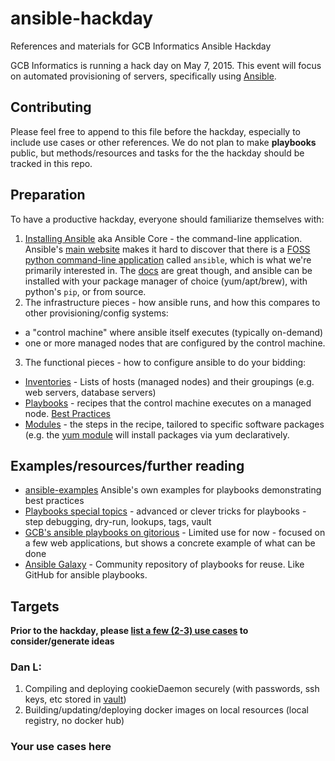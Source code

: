 # ansible-hackday
References and materials for GCB Informatics Ansible Hackday

GCB Informatics is running a hack day on May 7, 2015. This event will focus on automated provisioning of servers, specifically using [Ansible](http://ansible.com).

## Contributing

Please feel free to append to this file before the hackday, especially to include use cases or other references. We do not plan to make __playbooks__ public, but methods/resources and tasks for the the hackday should be tracked in this repo.

## Preparation

To have a productive hackday, everyone should familiarize themselves with:

1. [Installing Ansible](http://docs.ansible.com/intro_installation.html#installing-the-control-machine) aka Ansible Core - the command-line application. Ansible's [main website](http://ansible.com) makes it hard to discover that there is a [FOSS python command-line application](https://github.com/ansible/ansible
) called `ansible`, which is what we're primarily interested in. The [docs](http://docs.ansible.com) are great though, and ansible can be installed with your package manager of choice (yum/apt/brew), with python's `pip`, or from source.
2. The infrastructure pieces - how ansible runs, and how this compares to other provisioning/config systems:
  - a "control machine" where ansible itself executes (typically on-demand)
  - one or more managed nodes that are configured by the control machine.
3. The functional pieces - how to configure ansible to do your bidding:
  - [Inventories](http://docs.ansible.com/intro_inventory.html) - Lists of hosts (managed nodes) and their groupings (e.g. web servers, database servers)
  - [Playbooks](http://docs.ansible.com/playbooks.html) - recipes that the control machine executes on a managed node. [Best Practices](https://docs.ansible.com/playbooks_best_practices.html)
  - [Modules](http://docs.ansible.com/modules_by_category.html) - the steps in the recipe, tailored to specific software packages (e.g. the [yum module](http://docs.ansible.com/yum_module.html#examples) will install packages via yum declaratively.

## Examples/resources/further reading

- [ansible-examples](https://github.com/ansible/ansible-examples) Ansible's own examples for playbooks demonstrating best practices
- [Playbooks special topics](http://docs.ansible.com/playbooks_special_topics.html) - advanced or clever tricks for playbooks - step debugging, dry-run, lookups, tags, vault
- [GCB's ansible playbooks on gitorious](https://gitorious.oit.duke.edu/gcb-it/ansible_playbooks) - Limited use for now - focused on a few web applications, but shows a concrete example of what can be done
- [Ansible Galaxy](https://galaxy.ansible.com) - Community repository of playbooks for reuse. Like GitHub for ansible playbooks.

## Targets

__Prior to the hackday, please [list a few (2-3) use cases](https://github.com/Duke-GCB/ansible-hackday/issues/1) to consider/generate ideas__

### Dan L:
1. Compiling and deploying cookieDaemon securely (with passwords, ssh keys, etc stored in [vault](http://docs.ansible.com/playbooks_vault.html))
2. Building/updating/deploying docker images on local resources (local registry, no docker hub)

### Your use cases here
